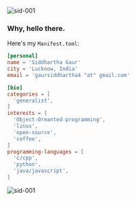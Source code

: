 <p align="left">
  <img src="https://komarev.com/ghpvc/?username=sid-001" alt="sid-001" />
</p>

<h3>Why, hello there.</h3>

Here's my `Manifest.toml`:

```toml
[personal]
name = 'Siddhartha Gaur'
city = 'Lucknow, India'
email = 'gaursiddhartha4 "at" gmail.com'

[bio]
categories = [
  'generalist',
]
interests = [
  'Object-Oreanted-programming',
  'linux',
  'open-source',
  'coffee',
]
programming-languages = [
  'c/cpp',
  'python',
  'java/javascript',
]
```



<p align="left">
  <img src="https://github-readme-stats.vercel.app/api?username=sid-001&show_icons=true" alt="sid-001" /> 

</p>
<p align="left"> </p>
